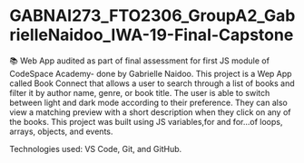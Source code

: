 # GABNAI273_FTO2306_GroupA2_GabrielleNaidoo_IWA-19-Final-Capstone
📚 Web App audited as part of final assessment for first JS module of CodeSpace Academy- done by Gabrielle Naidoo.
This project is a Wep App called Book Connect that allows a user to search through a list of books and filter it by author name, genre, or book title. The user is able to switch between light and dark mode according to their preference. They can also view a matching preview with a short description when they click on any of the books.
This project was built using JS variables,for and for...of loops, arrays, objects, and events.

Technologies used: VS Code, Git, and GitHub.
